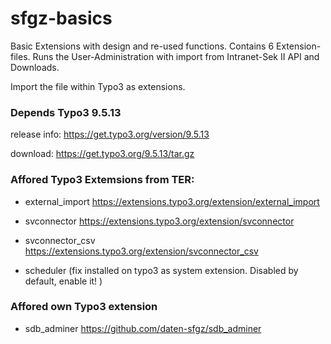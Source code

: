 # sfgz-basics
Basic Extensions with design and re-used functions. Contains 6 Extension-files. Runs the User-Administration with import from Intranet-Sek II API and Downloads.

Import the file within Typo3 as extensions.

### Depends Typo3 9.5.13

release info: https://get.typo3.org/version/9.5.13

download: https://get.typo3.org/9.5.13/tar.gz

### Affored Typo3 Extemsions from TER:

- external_import https://extensions.typo3.org/extension/external_import
 
- svconnector https://extensions.typo3.org/extension/svconnector
 
- svconnector_csv https://extensions.typo3.org/extension/svconnector_csv
 
- scheduler (fix installed on typo3 as system extension. Disabled by default, enable it! )
 
### Affored own Typo3 extension 

- sdb_adminer https://github.com/daten-sfgz/sdb_adminer

